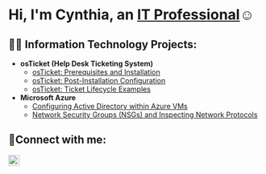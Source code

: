 <h1>Hi, I'm Cynthia, an <a href="https://linkedin.com/in/CynthiaBrady">IT Professional</a>☺</h1>

<h2>👨‍💻 Information Technology Projects:</h2>

- <b>osTicket (Help Desk Ticketing System)</b>
  - [osTicket: Prerequisites and Installation](https://github.com/CynthiaBrady/osticket-prereqs)
  - [osTicket: Post-Installation Configuration](https://github.com/CynthiaBrady/post-install--config)
  - [osTicket: Ticket Lifecycle Examples](https://github.com/CynthiaBrady/ticket-Lifecycle-Examples)
- <b>Microsoft Azure</b>
  - [Configuring Active Directory within Azure VMs](https://github.com/CynthiaBrady/configure-ad)
  - [Network Security Groups (NSGs) and Inspecting Network Protocols](https://github.com/CynthiaBrady/azure-network-protocols)

<h2>🤳Connect with me:</h2>

[<img align="left" alt="Josh | LinkedIn" width="22px" src="https://cdn.jsdelivr.net/npm/simple-icons@v3/icons/linkedin.svg" />][linkedin]




[linkedin]: https://linkedin.com/in/CynthiaBrady



